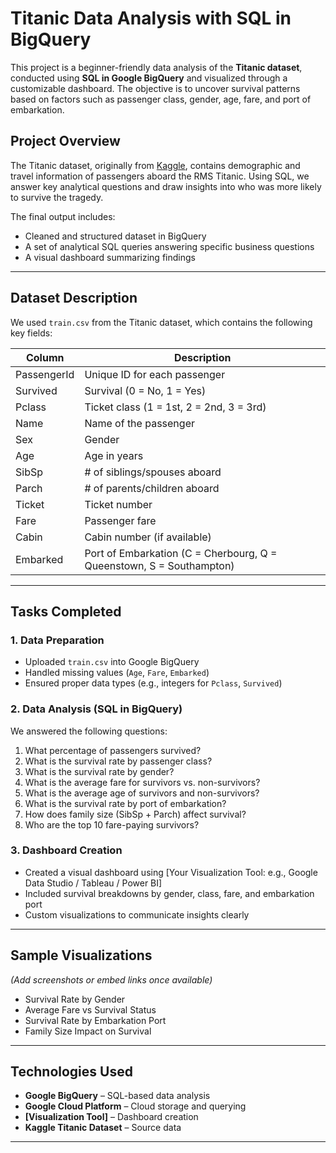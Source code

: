 
# Titanic Data Analysis with SQL in BigQuery

This project is a beginner-friendly data analysis of the **Titanic dataset**, conducted using **SQL in Google BigQuery** and visualized through a customizable dashboard. The objective is to uncover survival patterns based on factors such as passenger class, gender, age, fare, and port of embarkation.

## Project Overview

The Titanic dataset, originally from [Kaggle](https://www.kaggle.com/competitions/titanic/data), contains demographic and travel information of passengers aboard the RMS Titanic. Using SQL, we answer key analytical questions and draw insights into who was more likely to survive the tragedy.

The final output includes:
- Cleaned and structured dataset in BigQuery
- A set of analytical SQL queries answering specific business questions
- A visual dashboard summarizing findings

---

## Dataset Description

We used `train.csv` from the Titanic dataset, which contains the following key fields:

| Column       | Description                                           |
|--------------|-------------------------------------------------------|
| PassengerId  | Unique ID for each passenger                          |
| Survived     | Survival (0 = No, 1 = Yes)                            |
| Pclass       | Ticket class (1 = 1st, 2 = 2nd, 3 = 3rd)              |
| Name         | Name of the passenger                                 |
| Sex          | Gender                                                |
| Age          | Age in years                                          |
| SibSp        | # of siblings/spouses aboard                          |
| Parch        | # of parents/children aboard                          |
| Ticket       | Ticket number                                         |
| Fare         | Passenger fare                                        |
| Cabin        | Cabin number (if available)                           |
| Embarked     | Port of Embarkation (C = Cherbourg, Q = Queenstown, S = Southampton) |

---

## Tasks Completed

### 1. Data Preparation
- Uploaded `train.csv` into Google BigQuery
- Handled missing values (`Age`, `Fare`, `Embarked`)
- Ensured proper data types (e.g., integers for `Pclass`, `Survived`)

### 2. Data Analysis (SQL in BigQuery)
We answered the following questions:
1. What percentage of passengers survived?
2. What is the survival rate by passenger class?
3. What is the survival rate by gender?
4. What is the average fare for survivors vs. non-survivors?
5. What is the average age of survivors and non-survivors?
6. What is the survival rate by port of embarkation?
7. How does family size (SibSp + Parch) affect survival?
8. Who are the top 10 fare-paying survivors?

### 3. Dashboard Creation
- Created a visual dashboard using [Your Visualization Tool: e.g., Google Data Studio / Tableau / Power BI]
- Included survival breakdowns by gender, class, fare, and embarkation port
- Custom visualizations to communicate insights clearly

---

## Sample Visualizations
*(Add screenshots or embed links once available)*

- Survival Rate by Gender
- Average Fare vs Survival Status
- Survival Rate by Embarkation Port
- Family Size Impact on Survival

---

## Technologies Used

- **Google BigQuery** – SQL-based data analysis
- **Google Cloud Platform** – Cloud storage and querying
- **[Visualization Tool]** – Dashboard creation
- **Kaggle Titanic Dataset** – Source data

---




 

